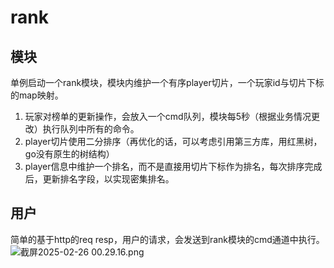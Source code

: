 # rank
## 模块
单例启动一个rank模块，模块内维护一个有序player切片，一个玩家id与切片下标的map映射。
1. 玩家对榜单的更新操作，会放入一个cmd队列，模块每5秒（根据业务情况更改）执行队列中所有的命令。
2. player切片使用二分排序（再优化的话，可以考虑引用第三方库，用红黑树，go没有原生的树结构）
3. player信息中维护一个排名，而不是直接用切片下标作为排名，每次排序完成后，更新排名字段，以实现密集排名。

## 用户
简单的基于http的req resp，用户的请求，会发送到rank模块的cmd通道中执行。
![截屏2025-02-26 00.29.16.png](..%2F..%2F..%2Fvar%2Ffolders%2F1p%2Fkpklbfs107q0n83925zv9z500000gn%2FT%2FTemporaryItems%2FNSIRD_screencaptureui_vYvyWQ%2F%E6%88%AA%E5%B1%8F2025-02-26%2000.29.16.png)